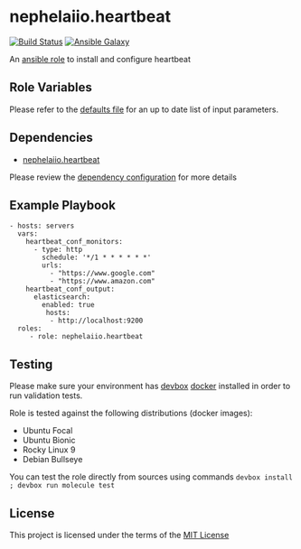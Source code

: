 # nephelaiio.heartbeat

[![Build Status](https://github.com/nephelaiio/ansible-role-heartbeat/actions/workflows/molecule.yml/badge.svg)](https://github.com/nephelaiio/ansible-role-heartbeat/actions/workflows/molecule.yml)
[![Ansible Galaxy](http://img.shields.io/badge/ansible--galaxy-nephelaiio.heartbeat.vim-blue.svg)](https://galaxy.ansible.com/nephelaiio/heartbeat/)

An [ansible role](https://galaxy.ansible.com/nephelaiio/heartbeat) to install and configure heartbeat

## Role Variables

Please refer to the [defaults file](/defaults/main.yml) for an up to date list of input parameters.

## Dependencies

- [nephelaiio.heartbeat](https://galaxy.ansible.com/nephelaiio/heartbeat/)

Please review the [dependency configuration](/meta/main.yml) for more details

## Example Playbook

```
- hosts: servers
  vars:
    heartbeat_conf_monitors:
      - type: http
        schedule: '*/1 * * * * * *'
        urls:
          - "https://www.google.com"
          - "https://www.amazon.com"
    heartbeat_conf_output:
      elasticsearch:
        enabled: true
         hosts:
          - http://localhost:9200
  roles:
     - role: nephelaiio.heartbeat
```

## Testing

Please make sure your environment has [devbox](https://www.jetify.com/devbox) [docker](https://www.docker.com) installed in order to run validation tests.

Role is tested against the following distributions (docker images):

- Ubuntu Focal
- Ubuntu Bionic
- Rocky Linux 9
- Debian Bullseye

You can test the role directly from sources using commands `devbox install ; devbox run molecule test`

## License

This project is licensed under the terms of the [MIT License](/LICENSE)
